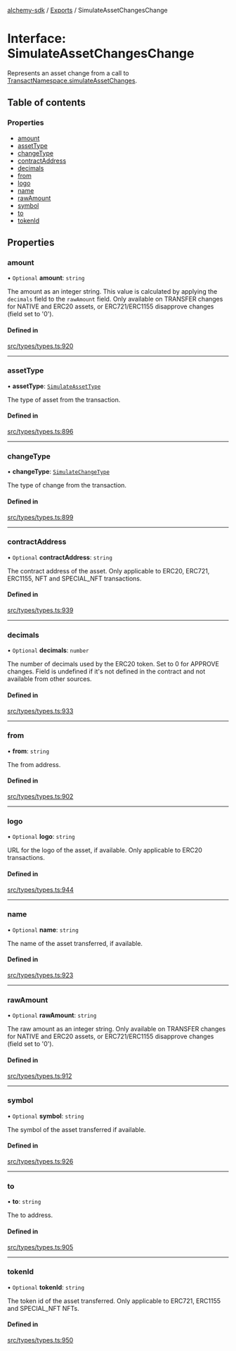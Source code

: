 [alchemy-sdk](../README.md) / [Exports](../modules.md) / SimulateAssetChangesChange

# Interface: SimulateAssetChangesChange

Represents an asset change from a call to
[TransactNamespace.simulateAssetChanges](../classes/TransactNamespace.md#simulateassetchanges).

## Table of contents

### Properties

- [amount](SimulateAssetChangesChange.md#amount)
- [assetType](SimulateAssetChangesChange.md#assettype)
- [changeType](SimulateAssetChangesChange.md#changetype)
- [contractAddress](SimulateAssetChangesChange.md#contractaddress)
- [decimals](SimulateAssetChangesChange.md#decimals)
- [from](SimulateAssetChangesChange.md#from)
- [logo](SimulateAssetChangesChange.md#logo)
- [name](SimulateAssetChangesChange.md#name)
- [rawAmount](SimulateAssetChangesChange.md#rawamount)
- [symbol](SimulateAssetChangesChange.md#symbol)
- [to](SimulateAssetChangesChange.md#to)
- [tokenId](SimulateAssetChangesChange.md#tokenid)

## Properties

### amount

• `Optional` **amount**: `string`

The amount as an integer string. This value is calculated by applying the
`decimals` field to the `rawAmount` field. Only available on TRANSFER
changes for NATIVE and ERC20 assets, or ERC721/ERC1155 disapprove changes
(field set to '0').

#### Defined in

[src/types/types.ts:920](https://github.com/alchemyplatform/alchemy-sdk-js/blob/fb68bb4a/src/types/types.ts#L920)

___

### assetType

• **assetType**: [`SimulateAssetType`](../enums/SimulateAssetType.md)

The type of asset from the transaction.

#### Defined in

[src/types/types.ts:896](https://github.com/alchemyplatform/alchemy-sdk-js/blob/fb68bb4a/src/types/types.ts#L896)

___

### changeType

• **changeType**: [`SimulateChangeType`](../enums/SimulateChangeType.md)

The type of change from the transaction.

#### Defined in

[src/types/types.ts:899](https://github.com/alchemyplatform/alchemy-sdk-js/blob/fb68bb4a/src/types/types.ts#L899)

___

### contractAddress

• `Optional` **contractAddress**: `string`

The contract address of the asset. Only applicable to ERC20, ERC721,
ERC1155, NFT and SPECIAL_NFT transactions.

#### Defined in

[src/types/types.ts:939](https://github.com/alchemyplatform/alchemy-sdk-js/blob/fb68bb4a/src/types/types.ts#L939)

___

### decimals

• `Optional` **decimals**: `number`

The number of decimals used by the ERC20 token. Set to 0 for APPROVE
changes. Field is undefined if it's not defined in the contract and not
available from other sources.

#### Defined in

[src/types/types.ts:933](https://github.com/alchemyplatform/alchemy-sdk-js/blob/fb68bb4a/src/types/types.ts#L933)

___

### from

• **from**: `string`

The from address.

#### Defined in

[src/types/types.ts:902](https://github.com/alchemyplatform/alchemy-sdk-js/blob/fb68bb4a/src/types/types.ts#L902)

___

### logo

• `Optional` **logo**: `string`

URL for the logo of the asset, if available. Only applicable to ERC20 transactions.

#### Defined in

[src/types/types.ts:944](https://github.com/alchemyplatform/alchemy-sdk-js/blob/fb68bb4a/src/types/types.ts#L944)

___

### name

• `Optional` **name**: `string`

The name of the asset transferred, if available.

#### Defined in

[src/types/types.ts:923](https://github.com/alchemyplatform/alchemy-sdk-js/blob/fb68bb4a/src/types/types.ts#L923)

___

### rawAmount

• `Optional` **rawAmount**: `string`

The raw amount as an integer string. Only available on TRANSFER changes for
NATIVE and ERC20 assets, or ERC721/ERC1155 disapprove changes (field set to
'0').

#### Defined in

[src/types/types.ts:912](https://github.com/alchemyplatform/alchemy-sdk-js/blob/fb68bb4a/src/types/types.ts#L912)

___

### symbol

• `Optional` **symbol**: `string`

The symbol of the asset transferred if available.

#### Defined in

[src/types/types.ts:926](https://github.com/alchemyplatform/alchemy-sdk-js/blob/fb68bb4a/src/types/types.ts#L926)

___

### to

• **to**: `string`

The to address.

#### Defined in

[src/types/types.ts:905](https://github.com/alchemyplatform/alchemy-sdk-js/blob/fb68bb4a/src/types/types.ts#L905)

___

### tokenId

• `Optional` **tokenId**: `string`

The token id of the asset transferred. Only applicable to ERC721,
ERC1155 and SPECIAL_NFT NFTs.

#### Defined in

[src/types/types.ts:950](https://github.com/alchemyplatform/alchemy-sdk-js/blob/fb68bb4a/src/types/types.ts#L950)
